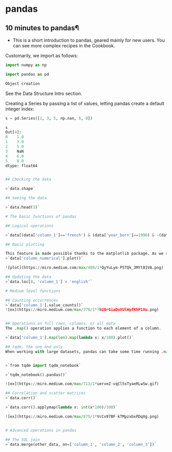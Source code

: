 # pandas 

## 10 minutes to pandas¶

* This is a short introduction to pandas, geared mainly for new users. You can see more complex recipes in the Cookbook.

Customarily, we import as follows:

```py
import numpy as np

import pandas as pd

Object creation
```
See the Data Structure Intro section.

Creating a Series by passing a list of values, letting pandas create a default integer index:
```py
s = pd.Series([1, 3, 5, np.nan, 6, 8])

s
Out[4]: 
0    1.0
1    3.0
2    5.0
3    NaN
4    6.0
5    8.0
dtype: float64


## Checking the data

>`data.shape`

## Seeing the data

>`data.head(3)`

# The basic functions of pandas

## Logical operations

>`data[(data['column_1']=='french') & (data['year_born']==1990) & ~(data['city']=='London')]`

## Basic plotting

This feature is made possible thanks to the matplotlib package. As we said in the intro, it’s usable directly in pandas.
>`data['column_numerical'].plot()`

![plot](https://miro.medium.com/max/489/1*QyYuLym-PSTQk_3MYt81VA.png)

## Updating the data
>`data.loc[8, 'column_1'] = 'english'`

# Medium level functions

## Counting occurrences
>`data['column_1'].value_counts()`
![ex](https://miro.medium.com/max/378/1*7h20rGiaDoXUlWyfKhP1Vw.png)


## Operations on full rows, columns, or all data
The .map() operation applies a function to each element of a column.

>`data['column_1'].map(len).map(lambda x: x/100).plot()`

## tqdm, the one and only
When working with large datasets, pandas can take some time running .map(), .apply(), .applymap() operations. tqdm is a very useful package that helps predict when theses operations will finish executing (yes I lied, I said we would use only pandas).


>`from tqdm import tqdm_notebook`

>`tqdm_notebook().pandas()`

![ex](https://miro.medium.com/max/713/1*uerveZ-vqCl5sTyaeRLwSw.gif)

## Correlation and scatter matrices
>`data.corr()`

>`data.corr().applymap(lambda x: int(x*100)/100)`

![ex](https://miro.medium.com/max/875/1*VcCx97BF-kTMpzxbxPDqXg.png)


# Advanced operations in pandas

## The SQL join
>`data.merge(other_data, on=['column_1', 'column_2', 'column_3'])`




    



